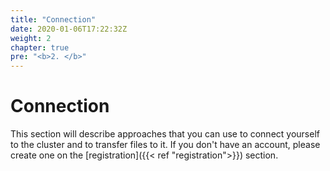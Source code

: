 ```yaml
---
title: "Connection"
date: 2020-01-06T17:22:32Z
weight: 2
chapter: true
pre: "<b>2. </b>"
---
```


# Connection

This section will describe approaches that you can use to connect yourself to the cluster and to transfer files to it. If you don't have an account, please create one on the [registration]({{< ref "registration">}}) section.